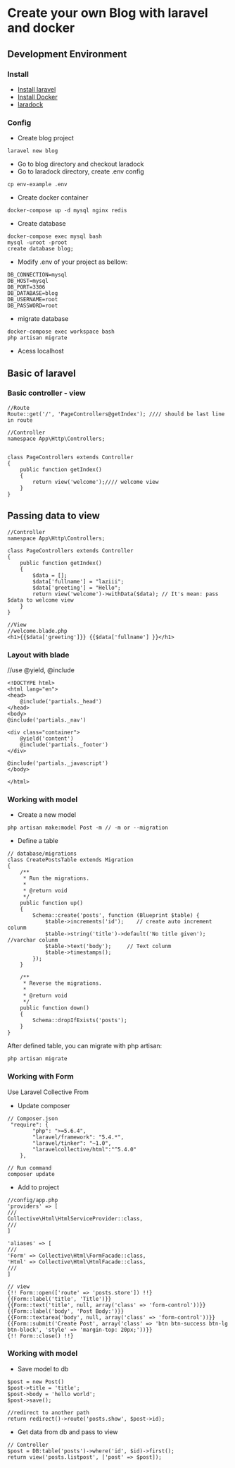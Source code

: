# Create your own Blog with laravel and docker
## Development Environment
### Install
* [Install laravel](https://laravel.com/docs/5.4#installing-laravel)
* [Install Docker](https://www.docker.com)
* [laradock](http://laradock.io/getting-started/)

### Config
* Create blog project
```
laravel new blog
```
* Go to blog directory and checkout laradock
* Go to laradock directory, create .env config
```
cp env-example .env
```
* Create docker container
```
docker-compose up -d mysql nginx redis
```
* Create database
```
docker-compose exec mysql bash
mysql -uroot -proot
create database blog;
```
* Modify .env of your project as bellow:
```
DB_CONNECTION=mysql
DB_HOST=mysql
DB_PORT=3306
DB_DATABASE=blog
DB_USERNAME=root
DB_PASSWORD=root
```
* migrate database
```
docker-compose exec workspace bash
php artisan migrate
```
* Acess localhost


## Basic of laravel

### Basic controller - view
```
//Route
Route::get('/', 'PageControllers@getIndex'); //// should be last line in route

//Controller
namespace App\Http\Controllers;


class PageControllers extends Controller
{
    public function getIndex()
    {
        return view('welcome');//// welcome view
    }
}
```

## Passing data to view
```
//Controller
namespace App\Http\Controllers;

class PageControllers extends Controller
{
    public function getIndex()
    {
        $data = [];
        $data['fullname'] = "laziii";
        $data['greeting'] = "Hello";
        return view('welcome')->withData($data); // It's mean: pass $data to welcome view
    }
}

//View
//welcome.blade.php
<h1>{{$data['greeting']}} {{$data['fullname'] }}</h1>
```

### Layout with blade
//use @yield, @include
```
<!DOCTYPE html>
<html lang="en">
<head>
    @include('partials._head')
</head>
<body>
@include('partials._nav')

<div class="container">
    @yield('content')
    @include('partials._footer')
</div>

@include('partials._javascript')
</body>

</html>

```
### Working with model
* Create a new model
```
php artisan make:model Post -m // -m or --migration 
```
* Define a table
```
// database/migrations
class CreatePostsTable extends Migration
{
    /**
     * Run the migrations.
     *
     * @return void
     */
    public function up()
    {
        Schema::create('posts', function (Blueprint $table) {
            $table->increments('id');    // create auto increment colunm
            $table->string('title')->default('No title given');     //varchar colunm
            $table->text('body');     // Text colunm
            $table->timestamps();
        });
    }

    /**
     * Reverse the migrations.
     *
     * @return void
     */
    public function down()
    {
        Schema::dropIfExists('posts');
    }
}

```
After defined table, you can migrate with php artisan:
```
php artisan migrate
```

### Working with Form
Use Laravel Collective From
* Update composer
```
// Composer.json
 "require": {
        "php": ">=5.6.4",
        "laravel/framework": "5.4.*",
        "laravel/tinker": "~1.0",
        "laravelcollective/html":"^5.4.0"
    },
    
// Run command
composer update
```
* Add to project
```
//config/app.php
'providers' => [
///
Collective\Html\HtmlServiceProvider::class,
///
]

'aliases' => [
///
'Form' => Collective\Html\FormFacade::class,
'Html' => Collective\Html\HtmlFacade::class,
///
]

// view
{!! Form::open(['route' => 'posts.store']) !!}
{{Form::label('title', 'Title')}}
{{Form::text('title', null, array('class' => 'form-control'))}}
{{Form::label('body', 'Post Body:')}}
{{Form::textarea('body', null, array('class' => 'form-control'))}}
{{Form::submit('Create Post', array('class' => 'btn btn-success btn-lg btn-block', 'style' => 'margin-top: 20px;'))}}
{!! Form::close() !!}
```

### Working with model
* Save model to db
```
$post = new Post()
$post->title = 'title';
$post->body = 'hello world';
$post->save();

//redirect to another path
return redirect()->route('posts.show', $post->id);
```
* Get data from db and pass to view
```
// Controller
$post = DB:table('posts')->where('id', $id)->first();
return view('posts.listpost', ['post' => $post]);
```
